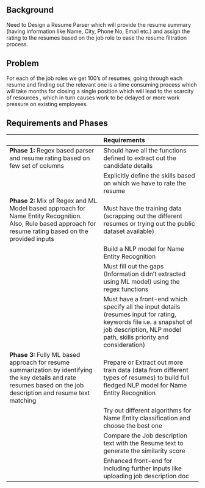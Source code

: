 ## Background
Need to Design a Resume Parser which will provide the resume summary (having information like Name, City, Phone No, Email etc.) and assign the rating to the resumes based on the job role to ease the resume filtration process.

## Problem
For each of the job roles we get 100’s of resumes, going through each resume and finding out the relevant one is a time consuming process which will take months for closing a single position which will lead to the scarcity of resources , which in turn causes work to be delayed or more work pressure on existing employees.

## Requirements and Phases

|                                                                          | Requirements
|--------------------------------------------------------------------------|:-----------------------------------------------------------------------------
|**Phase 1:** Regex based parser and resume rating based on few set of columns |Should have all the functions defined to extract out the candidate details
|                                                                              |Explicitly define the skills based on which we have to rate the resume
|**Phase 2:** Mix of Regex and ML Model based approach for Name Entity Recognition. Also, Rule based approach for resume rating based on the provided inputs                                                                          |Must have the training data (scrapping out the different resumes or trying out the public dataset available)                                                                         
|                                                                          |Build a NLP model for Name Entity Recognition
|                                                                          |Must fill out the gaps (Information didn’t extracted using ML model) using the regex functions
|                                                                          |Must have a front-end which specify all the input details (resumes input for rating, keywords file i.e. a snapshot of job description, NLP model path, skills priority and consideration)
|**Phase 3:** Fully ML based approach for resume summarization by identifying the key details and rate resumes based on the job description and resume text matching                                                                              |Prepare or Extract out more train data (data from different types of resumes) to build full fledged NLP model for Name Entity Recognition
|                                                                          |Try out different algorithms for Name Entity classification and choose the best one
|                                                                          |Compare the Job description text with the Resume text to generate the similarity score
|                                                                          |Enhanced front-end for including further inputs like uploading job description doc


